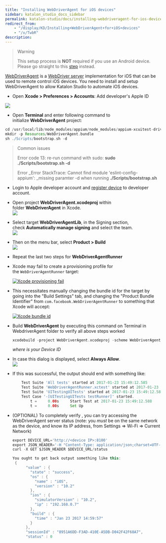```yaml
---
title: "Installing WebDriverAgent for iOS devices" 
sidebar: katalon_studio_docs_sidebar
permalink: katalon-studio/docs/installing-webdriveragent-for-ios-devices.html 
redirect_from:
    - "/display/KD/Installing+WebDriverAgent+for+iOS+devices"
    - "/x/TwbR"
description: 
---
```

> Warning
> 
> This setup process is **NOT** required if you use an Android device. Please go straight to this [step](/pages/viewpage.action?pageId=13698548#MobileonmacOS(new)-Android) instead.

[WebDriverAgent](https://github.com/facebook/WebDriverAgent) is a [WebDriver server](https://w3c.github.io/webdriver/webdriver-spec.html) implementation for iOS that can be used to remote control iOS devices. You need to install and setup WebDriverAgent to allow Katalon Studio to automate iOS devices.

*   Open **Xcode > Preferences > Accounts**: Add developer's Apple ID 

![](../../images/katalon-studio/docs/installing-webdriveragent-for-ios-devices/image2016-12-21-153A513A4.png)

  

*   Open **Terminal** and enter following command to initialize **WebDriverAgent** project:

```groovy
cd /usr/local/lib/node_modules/appium/node_modules/appium-xcuitest-driver/WebDriverAgent
mkdir -p Resources/WebDriverAgent.bundle
sh ./Scripts/bootstrap.sh -d
```

> Common issues
> 
> Error code 13: re-run command with sudo: **sudo ./Scripts/bootstrap.sh -d**
> 
> Error _Error StackTrace: Cannot find module 'eslint-config-appium': _missing paramter -d when running **./Scripts/bootstrap.sh**

*   Login to Apple developer account and [register device](https://www.wikihow.com/Add-a-New-Device-to-Your-Apple-Developer-Portal) to developer account.  
      
    
*   Open project **WebDriverAgent.xcodeproj** within folder **WebDriverAgent** in Xcode.  
    ![](../../images/katalon-studio/docs/installing-webdriveragent-for-ios-devices/image2016-12-21-153A513A29.png)  
      
    
*   Select target **WebDriverAgentLib**, in the Signing section, check **Automatically manage signing** and select the team.  
    ![](../../images/katalon-studio/docs/installing-webdriveragent-for-ios-devices/image2016-12-21-153A513A56.png)  
      
    
*   Then on the menu bar, select **Product > Build**  
    **![](../../images/katalon-studio/docs/installing-webdriveragent-for-ios-devices/image2016-12-21-153A523A23.png)**  
    
*   Repeat the last two steps for **WebDriverAgentRunner**  
    
*   Xcode may fail to create a provisioning profile for the `WebDriverAgentRunner` target:
    
    [![Xcode provisioning fail](../../images/katalon-studio/docs/installing-webdriveragent-for-ios-devices/xcode-facebook-fail.png)](https://github.com/appium/appium/blob/master/docs/en/drivers/ios-xcuitest-img/xcode-facebook-fail.png)
    
*   This necessitates manually changing the bundle id for the target by going into the "Build Settings" tab, and changing the "Product Bundle Identifier" from `com.facebook.WebDriverAgentRunner` to something that Xcode will accept:
    
    [![Xcode bundle id](../../images/katalon-studio/docs/installing-webdriveragent-for-ios-devices/xcode-bundle-id.png)](https://github.com/appium/appium/blob/master/docs/en/drivers/ios-xcuitest-img/xcode-bundle-id.png)
    

*   Build **WebDriverAgent** by executing this command on Terminal in WebdriverAgent folder to verify all above steps worked
    
    ```groovy
    xcodebuild -project WebDriverAgent.xcodeproj -scheme WebDriverAgentRunner -destination 'id=<udid>' test
    ```
    
    _where <udid> is your Device ID_
    
*   In case this dialog is displayed, select **Always Allow**.  
    ![](../../images/katalon-studio/docs/installing-webdriveragent-for-ios-devices/image2016-12-21-153A543A6.png)  
      
    

*   If this was successful, the output should end with something like:
    
    ```groovy
        Test Suite 'All tests' started at 2017-01-23 15:49:12.585
        Test Suite 'WebDriverAgentRunner.xctest' started at 2017-01-23 15:49:12.586
        Test Suite 'UITestingUITests' started at 2017-01-23 15:49:12.587
        Test Case '-[UITestingUITests testRunner]' started.
            t =     0.00s     Start Test at 2017-01-23 15:49:12.588
            t =     0.00s     Set Up
    ```
    

*   (OPTIONAL) To completely verify , you can try accessing the WebDriverAgent server status (note: you _must_ be on the same network as the device, and know its IP address, from Settings => Wi-Fi => Current Network)  
    
    ```groovy
    export DEVICE_URL='http://<device IP>:8100'
    export JSON_HEADER='-H "Content-Type: application/json;charset=UTF-8, accept:application/json"'
    curl -X GET $JSON_HEADER $DEVICE_URL/status
    ```
    
    ```groovy
    You ought to get back output something like this:  
     {
          "value" : {
            "state" : "success",
            "os" : {
              "name" : "iOS",
              "version" : "10.2"
            },
            "ios" : {
              "simulatorVersion" : "10.2",
              "ip" : "192.168.0.7"
            },
            "build" : {
              "time" : "Jan 23 2017 14:59:57"
            }
          },
          "sessionId" : "8951A6DD-F3AD-410E-A5DB-D042F42F68A7",
          "status" : 0
    ```